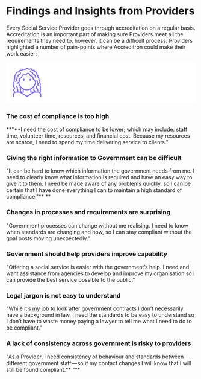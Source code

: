# Findings and Insights from Providers

Every Social Service Provider goes through accreditation on a regular basis. Accreditation is an important part of making sure Providers meet all the requirements they need to, however, it can be a difficult process. Providers highlighted a number of pain-points where Accreditron could make their work easier:



![](../.gitbook/assets/lady.png)

### **The cost of compliance is too high**

**"**I need the cost of compliance to be lower; which may include: staff time, volunteer time, resources, and financial cost. Because my resources are scarce, I need to spend my time delivering service to clients."

### **Giving the right information to Government can be difficult**

"It can be hard to know which information the government needs from me. I need to clearly know what information is required and have an easy way to give it to them. I need be made aware of any problems quickly, so I can be certain that I have done everything I can to maintain a high standard of compliance."** **

### **Changes in processes and requirements are surprising**

"Government processes can change without me realising. I need to know when standards are changing and how, so I can stay compliant without the goal posts moving unexpectedly."

### **Government should help providers improve capability**

"Offering a social service is easier with the government’s help. I need and want assistance from agencies to develop and improve my organisation so I can provide the best service possible to the public."

### **Legal jargon is not easy to understand**

"While it’s my job to look after government contracts I don’t necessarily have a background in law. I need the standards to be easy to understand so I don’t have to waste money paying a lawyer to tell me what I need to do to be compliant."

### **A lack of consistency across government is risky to providers**

"As a Provider, I need consistency of behaviour and standards between different government staff — so if my contact changes I will know that I will still be found compliant.** "**


